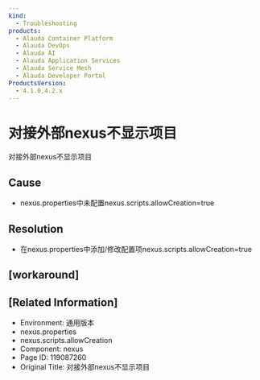 ```yaml
---
kind:
  - Troubleshooting
products:
  - Alauda Container Platform
  - Alauda DevOps
  - Alauda AI
  - Alauda Application Services
  - Alauda Service Mesh
  - Alauda Developer Portal
ProductsVersion:
  - 4.1.0,4.2.x
---
```

<!-- A type of document that involves encountering a fault, diagnosing it, performing root cause analysis, and providing solutions. -->

# 对接外部nexus不显示项目

对接外部nexus不显示项目

## Cause
- nexus.properties中未配置nexus.scripts.allowCreation=true

## Resolution
- 在nexus.properties中添加/修改配置项nexus.scripts.allowCreation=true

## [workaround]

## [Related Information]
- Environment: 通用版本
- nexus.properties
- nexus.scripts.allowCreation
- Component: nexus
- Page ID: 119087260
- Original Title: 对接外部nexus不显示项目
